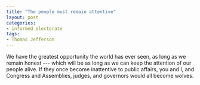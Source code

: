 ```yaml
---
title: "The people must remain attentive"
layout: post
categories:
- informed electorate
tags:
- Thomas Jefferson
---
```


We have the greatest opportunity the world has ever seen, as long as we remain honest --- which will be as long as we can keep the attention of our people alive. If they once become inattentive to public affairs, you and I, and Congress and Assemblies, judges, and governors would all become wolves.